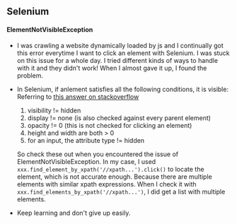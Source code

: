 ## Selenium
#### ElementNotVisibleException
* I was crawling a website dynamically loaded by js and I continually got this error everytime I want to click an element with Selenium. I was stuck on this issue for a whole day. I tried different kinds of ways to handle with it and they didn't work! When I almost gave it up, I found the problem. 
* In Selenium, if anlement satisfies all the following conditions, it is visible:
  Referring to [this answer on stackoverflow](https://stackoverflow.com/questions/6101461/how-to-force-selenium-webdriver-to-click-on-element-which-is-not-currently-visib)
  1. visibility != hidden
  2. display != none (is also checked against every parent element)
  3. opacity != 0 (this is not checked for clicking an element)
  4. height and width are both > 0
  5. for an input, the attribute type != hidden
  
  So check these out when you encountered the issue of ElementNotVisibleException. In my case, I used `xxx.find_element_by_xpath('//xpath...').click()` to locate the element, which is not accurate enough. Because there are multiple elements with similar xpath expressions. When I check it with `xxx.find_elements_by_xpath('//xpath...')`, I did get a list with multiple elements.

* Keep learning and don't give up easily.
